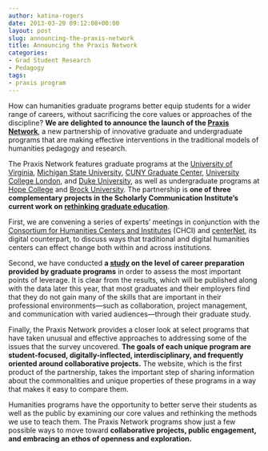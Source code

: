 ```yaml
---
author: katina-rogers
date: 2013-03-20 09:12:08+00:00
layout: post
slug: announcing-the-praxis-network
title: Announcing the Praxis Network
categories:
- Grad Student Research
- Pedagogy
tags:
- praxis program
---
```


How can humanities graduate programs better equip students for a wider range of careers, without sacrificing the core values or approaches of the discipline? **We are delighted to announce the launch of the [Praxis Network](http://praxis-network.org/)**, a new partnership of innovative graduate and undergraduate programs that are making effective interventions in the traditional models of humanities pedagogy and research.

The Praxis Network features graduate programs at the [University of Virginia](http://praxis.scholarslab.org/), [Michigan State University](http://chi.anthropology.msu.edu/), [CUNY Graduate Center](http://digitalfellows.commons.gc.cuny.edu/), [University College London](http://www.ucl.ac.uk/dh/courses/mamsc), and [Duke University](http://www.fhi.duke.edu/labs/phd), as well as undergraduate programs at [Hope College](http://www.hope.edu/academic/mellon/) and [Brock University](http://www.brocku.ca/humanities/departments-and-centres/interactive-arts-and-science). The partnership is **one of three complementary projects in the Scholarly Communication Institute’s current work on [rethinking graduate education](http://uvasci.org/current-work/graduate-education/)**.

First, we are convening a series of experts’ meetings in conjunction with the [Consortium for Humanities Centers and Institutes](http://chcinetwork.org/) (CHCI) and [centerNet](http://digitalhumanities.org/centernet/), its digital counterpart, to discuss ways that traditional and digital humanities centers can effect change both within and across institutions.

Second, we have conducted **a [study](http://mediacommons.futureofthebook.org/alt-ac/who-we-are) on the level of career preparation provided by graduate programs** in order to assess the most important points of leverage. It is clear from the results, which will be published along with the data later this year, that most graduates and their employers find that they do not gain many of the skills that are important in their professional environments&mdash;such as collaboration, project management, and communication with varied audiences&mdash;through their graduate study.  

Finally, the Praxis Network provides a closer look at select programs that have taken unusual and effective approaches to addressing some of the issues that the survey uncovered. **The goals of each unique program are student-focused, digitally-inflected, interdisciplinary, and frequently oriented around collaborative projects.** The website, which is the first product of the partnership, takes the important step of sharing information about the commonalities and unique properties of these programs in a way that makes it easy to compare them.

Humanities programs have the opportunity to better serve their students as well as the public by examining our core values and rethinking the methods we use to teach them. The Praxis Network programs show just a few possible ways to move toward **collaborative projects, public engagement, and embracing an ethos of openness and exploration.**
